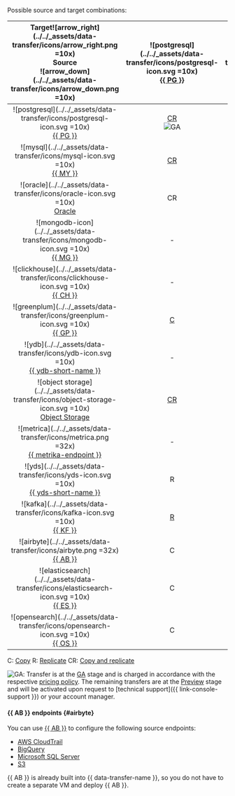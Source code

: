 Possible source and target combinations:



|     Target![arrow_right](../../_assets/data-transfer/icons/arrow_right.png =10x)<br>Source<br>![arrow_down](../../_assets/data-transfer/icons/arrow_down.png =10x)      | ![postgresql](../../_assets/data-transfer/icons/postgresql-icon.svg =10x)<br>[{{ PG }}](../../data-transfer/operations/endpoint/target/postgresql.md) | ![mysql](../../_assets/data-transfer/icons/mysql-icon.svg =10x)<br>[{{ MY }}](../../data-transfer/operations/endpoint/target/mysql.md) | ![mongodb](../../_assets/data-transfer/icons/mongodb-icon.svg =10x)<br>[{{ MG }}](../../data-transfer/operations/endpoint/target/mongodb.md) | ![clickhouse](../../_assets/data-transfer/icons/clickhouse-icon.svg =10x)<br>[{{ CH }}](../../data-transfer/operations/endpoint/target/clickhouse.md) | ![greenplum](../../_assets/data-transfer/icons/greenplum-icon.svg =10x)<br>[{{ GP }}](../../data-transfer/operations/endpoint/target/greenplum.md) | ![ydb](../../_assets/data-transfer/icons/ydb-icon.svg =10x)<br>[{{ ydb-short-name }}](../../data-transfer/operations/endpoint/target/yandex-database.md) | ![object storage](../../_assets/data-transfer/icons/object-storage-icon.svg =10x)<br>[Object Storage](../../data-transfer/operations/endpoint/target/object-storage.md) | ![apache kafka](../../_assets/data-transfer/icons/kafka-icon.svg =10x)<br>[Apache Kafka](../../data-transfer/operations/endpoint/target/kafka.md) | ![yds](../../_assets/data-transfer/icons/yds-icon.svg =10x)<br>[{{ yds-short-name }}](../../data-transfer/operations/endpoint/target/data-streams.md) | ![elasticsearch](../../_assets/data-transfer/icons/elasticsearch-icon.svg =10x)<br>[{{ ES }}](../../data-transfer/operations/endpoint/target/elasticsearch.md) | ![opensearch](../../_assets/data-transfer/icons/opensearch-icon.svg =10x)<br>[{{ OS }}](../../data-transfer/operations/endpoint/target/opensearch.md) |      ![arrow_left](../../_assets/data-transfer/icons/arrow_left.png =10x)Target<br>Source<br>![arrow_down](../../_assets/data-transfer/icons/arrow_down.png =10x)       |
|:-----------------------------------------------------------------------------------------------------------------------------------------------------------------------:|:-----------------------------------------------------------------------------------------------------------------------------------------------------:|:--------------------------------------------------------------------------------------------------------------------------------------:|:--------------------------------------------------------------------------------------------------------------------------------------------:|:-----------------------------------------------------------------------------------------------------------------------------------------------------:|:--------------------------------------------------------------------------------------------------------------------------------------------------:|:--------------------------------------------------------------------------------------------------------------------------------------------------------:|:-----------------------------------------------------------------------------------------------------------------------------------------------------------------------:|:-------------------------------------------------------------------------------------------------------------------------------------------------:|:-----------------------------------------------------------------------------------------------------------------------------------------------------:|:--------------------------------------------------------------------------------------------------------------------------------------------------------------:|:-----------------------------------------------------------------------------------------------------------------------------------------------------:|:-----------------------------------------------------------------------------------------------------------------------------------------------------------------------:|
| ![postgresql](../../_assets/data-transfer/icons/postgresql-icon.svg =10x)<br>[{{ PG }}](../../data-transfer/operations/endpoint/source/postgresql.md) | [CR](../../data-transfer/tutorials/managed-postgresql.md)<br>![GA](../../_assets/console-icons/credit-card.svg) | [CR](../../data-transfer/tutorials/mpg-to-mmy.md) | - | [CR](../../data-transfer/tutorials/rdbms-to-clickhouse.md)<br>![GA](../../_assets/console-icons/credit-card.svg) | [C](../../data-transfer/tutorials/managed-greenplum.md)R | [CR](../../data-transfer/tutorials/mpg-to-ydb.md) | [C](../../data-transfer/tutorials/mpg-to-objstorage.md) | [CR](../../data-transfer/tutorials/cdc-mpg.md)<br>![GA](../../_assets/console-icons/credit-card.svg) | [CR](../../data-transfer/tutorials/mpg-to-yds.md) | C | C | ![postgresql](../../_assets/data-transfer/icons/postgresql-icon.svg =10x)<br>[{{ PG }}](../../data-transfer/operations/endpoint/source/postgresql.md) |
| ![mysql](../../_assets/data-transfer/icons/mysql-icon.svg =10x)<br>[{{ MY }}](../../data-transfer/operations/endpoint/source/mysql.md) | [CR](../../data-transfer/tutorials/mmy-to-mpg.md) | [C](../../data-transfer/tutorials/managed-mysql.md)R<br>![GA](../../_assets/console-icons/credit-card.svg) | - | [CR](../../data-transfer/tutorials/mysql-to-clickhouse)<br>![GA](../../_assets/console-icons/credit-card.svg) | [CR](../../data-transfer/tutorials/mmy-to-mgp.md) | [CR](../../data-transfer/tutorials/managed-mysql-to-ydb.md) | [C](../../data-transfer/tutorials/mmy-objs-migration.md) | [CR](../../data-transfer/tutorials/cdc-mmy.md)<br>![GA](../../_assets/console-icons/credit-card.svg) | [CR](../../data-transfer/tutorials/mmy-to-yds.md) | - | - | ![mysql](../../_assets/data-transfer/icons/mysql-icon.svg =10x)<br>[{{ MY }}](../../data-transfer/operations/endpoint/source/mysql.md) |
| ![oracle](../../_assets/data-transfer/icons/oracle-icon.svg =10x)<br>[Oracle](../../data-transfer/operations/endpoint/source/oracle.md) | CR | - | - | CR | CR | - | - | - | - | - | - | ![oracle](../../_assets/data-transfer/icons/oracle-icon.svg =10x)<br>[Oracle](../../data-transfer/operations/endpoint/source/oracle.md) |
| ![mongodb-icon](../../_assets/data-transfer/icons/mongodb-icon.svg =10x)<br>[{{ MG }}](../../data-transfer/operations/endpoint/source/mongodb.md) | - | - | [CR](../../data-transfer/tutorials/managed-mongodb.md)<br>![GA](../../_assets/console-icons/credit-card.svg) | - | - | - | C | - | - | - | - | ![mongodb-icon](../../_assets/data-transfer/icons/mongodb-icon.svg =10x)<br>[{{ MG }}](../../data-transfer/operations/endpoint/source/mongodb.md) |
| ![clickhouse](../../_assets/data-transfer/icons/clickhouse-icon.svg =10x)<br>[{{ CH }}](../../data-transfer/operations/endpoint/source/clickhouse.md) | - | - | - | [C](../../data-transfer/tutorials/managed-clickhouse.md)<br>![GA](../../_assets/console-icons/credit-card.svg) | - | - | - | - | - | - | - | ![clickhouse](../../_assets/data-transfer/icons/clickhouse-icon.svg =10x)<br>[{{ CH }}](../../data-transfer/operations/endpoint/source/clickhouse.md) |
| ![greenplum](../../_assets/data-transfer/icons/greenplum-icon.svg =10x)<br>[{{ GP }}](../../data-transfer/operations/endpoint/source/greenplum.md) | [C](../../data-transfer/tutorials/greenplum-to-postgresql.md) | - | - | [C](../../data-transfer/tutorials/greenplum-to-clickhouse.md)<br>![GA](../../_assets/console-icons/credit-card.svg) | [C](../../data-transfer/tutorials/managed-greenplum.md) | - | - | - | - | - | - | ![greenplum](../../_assets/data-transfer/icons/greenplum-icon.svg =10x)<br>[{{ GP }}](../../data-transfer/operations/endpoint/source/greenplum.md) |
| ![ydb](../../_assets/data-transfer/icons/ydb-icon.svg =10x)<br>[{{ ydb-short-name }}](../../data-transfer/operations/endpoint/source/ydb.md) | - | - | - | [CR](../../data-transfer/tutorials/ydb-to-clickhouse.md) | - | - | [C](../../data-transfer/tutorials/ydb-to-object-storage.md) | [CR](../../data-transfer/tutorials/cdc-ydb.md) | [CR](../../data-transfer/tutorials/ydb-to-yds.md) | - | - | ![ydb](../../_assets/data-transfer/icons/ydb-icon.svg =10x)<br>[{{ ydb-short-name }}](../../data-transfer/operations/endpoint/source/ydb.md) |
| ![object storage](../../_assets/data-transfer/icons/object-storage-icon.svg =10x)<br>[Object Storage](../../data-transfer/operations/endpoint/source/object-storage.md) | [CR](../../data-transfer/tutorials/object-storage-to-postgresql.md) | [CR](../../data-transfer/tutorials/objs-mmy-migration.md) | - | [CR](../../data-transfer/tutorials/object-storage-to-clickhouse.md) | [CR](../../data-transfer/tutorials/object-storage-to-greenplum.md) | [CR](../../data-transfer/tutorials/object-storage-to-ydb.md) | - | - | - | - | - | ![object storage](../../_assets/data-transfer/icons/object-storage-icon.svg =10x)<br>[Object Storage](../../data-transfer/operations/endpoint/source/object-storage.md) |
| ![metrica](../../_assets/data-transfer/icons/metrica.png =32x)<br>[{{ metrika-endpoint }}](../../data-transfer/operations/endpoint/source/metrika.md) | - | - | - | [R](../../data-transfer/tutorials/metrika-to-clickhouse.md) | - | - | - | - | - | - | - | ![metrica](../../_assets/data-transfer/icons/metrica.png =32x)<br>[{{ metrika-endpoint }}](../../data-transfer/operations/endpoint/source/metrika.md) |
| ![yds](../../_assets/data-transfer/icons/yds-icon.svg =10x)<br>[{{ yds-short-name }}](../../data-transfer/operations/endpoint/source/data-streams.md) | R | R | R | [R](../../data-transfer/tutorials/yds-to-clickhouse.md)<br>![GA](../../_assets/console-icons/credit-card.svg) | R | R<br>![GA](../../_assets/console-icons/credit-card.svg) | [R](../../data-transfer/tutorials/yds-to-objstorage.md) | R<br>![GA](../../_assets/console-icons/credit-card.svg) | R | R | [R](../../data-transfer/tutorials/trails-to-os.md) | ![yds](../../_assets/data-transfer/icons/yds-icon.svg =10x)<br>[{{ yds-full-name }}](../../data-transfer/operations/endpoint/source/data-streams.md) |
| ![kafka](../../_assets/data-transfer/icons/kafka-icon.svg =10x)<br>[{{ KF }}](../../data-transfer/operations/endpoint/source/kafka.md) | [R](../../data-transfer/tutorials/mkf-to-mpg.md) | [R](../../data-transfer/tutorials/mkf-to-mmy.md) | [R](../../data-transfer/tutorials/mkf-to-mmg.md) | [R](../../data-transfer/tutorials/mkf-to-mch.md) | [R](../../data-transfer/tutorials/managed-kafka-to-greenplum.md) | [R](../../data-transfer/tutorials/mkf-to-ydb.md)<br>![GA](../../_assets/console-icons/credit-card.svg) | R | [R](../../data-transfer/tutorials/mkf-to-mkf.md)<br>![GA](../../_assets/console-icons/credit-card.svg) | [R](../../data-transfer/tutorials/mkf-to-yds.md) | P | [R](../../data-transfer/tutorials/mkf-to-mos.md) | ![kafka](../../_assets/data-transfer/icons/kafka-icon.svg =10x)<br>[{{ KF }}](../../data-transfer/operations/endpoint/source/kafka.md) |
| ![airbyte](../../_assets/data-transfer/icons/airbyte.png =32x)<br>[{{ AB }}](#airbyte) | C | C | C | C | C | C | - | C | C | - | - | ![airbyte](../../_assets/data-transfer/icons/airbyte.png =32x)<br>[{{ AB }}](#airbyte) |
| ![elasticsearch](../../_assets/data-transfer/icons/elasticsearch-icon.svg =10x)<br>[{{ ES }}](../../data-transfer/operations/endpoint/source/elasticsearch.md) | C | - | - | C | C | C | C | C | C | C | [C](../../data-transfer/tutorials/mes-to-mos.md) | ![elasticsearch](../../_assets/data-transfer/icons/elasticsearch-icon.svg =10x)<br>[{{ ES }}](../../data-transfer/operations/endpoint/source/elasticsearch.md) |
| ![opensearch](../../_assets/data-transfer/icons/opensearch-icon.svg =10x)<br>[{{ OS }}](../../data-transfer/operations/endpoint/source/opensearch.md) | C | - | - | C | C | [C](../../data-transfer/tutorials/opensearch-to-ydb.md) | [C](../../data-transfer/tutorials/opensearch-to-object-storage.md) | C | C | C | [C](../../data-transfer/tutorials/os-to-mos.md) | ![opensearch](../../_assets/data-transfer/icons/opensearch-icon.svg =10x)<br>[{{ OS }}](../../data-transfer/operations/endpoint/source/opensearch.md) |




C: [Copy](../../data-transfer/concepts/transfer-lifecycle.md#copy)
R: [Replicate](../../data-transfer/concepts/transfer-lifecycle.md#replication)
CR: [Copy and replicate](../../data-transfer/concepts/transfer-lifecycle.md#copy-and-replication)



![GA](../../_assets/console-icons/credit-card.svg): Transfer is at the [GA](../../overview/concepts/launch-stages.md) stage and is charged in accordance with the respective [pricing policy](../../data-transfer/pricing.md).
The remaining transfers are at the [Preview](../../overview/concepts/launch-stages.md) stage and will be activated upon request to [technical support]({{ link-console-support }}) or your account manager.



#### {{ AB }} endpoints {#airbyte}

You can use [{{ AB }}](https://docs.airbyte.com/integrations/sources) to configure the following source endpoints:

* [AWS CloudTrail](../../data-transfer/operations/endpoint/source/aws-cloudtrail.md)
* [BigQuery](../../data-transfer/operations/endpoint/source/bigquery.md)
* [Microsoft SQL Server](../../data-transfer/operations/endpoint/source/mssql.md)
* [S3](../../data-transfer/operations/endpoint/source/s3.md)

{{ AB }} is already built into {{ data-transfer-name }}, so you do not have to create a separate VM and deploy {{ AB }}.

